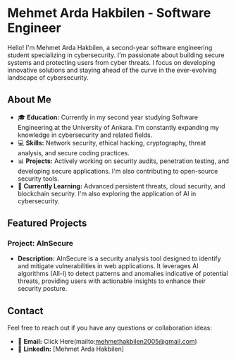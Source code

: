 # Mehmet Arda Hakbilen - Software Engineer

Hello! I'm Mehmet Arda Hakbilen, a second-year software engineering student specializing in cybersecurity. I'm passionate about building secure systems and protecting users from cyber threats. I focus on developing innovative solutions and staying ahead of the curve in the ever-evolving landscape of cybersecurity.

## About Me
- 🎓 **Education:** Currently in my second year studying Software Engineering at the University of Ankara. I'm constantly expanding my knowledge in cybersecurity and related fields.
- 💻 **Skills:** Network security, ethical hacking, cryptography, threat analysis, and secure coding practices.
- 📊 **Projects:** Actively working on security audits, penetration testing, and developing secure applications. I'm also contributing to open-source security tools.
- 🌱 **Currently Learning:** Advanced persistent threats, cloud security, and blockchain security. I'm also exploring the application of AI in cybersecurity.

## Featured Projects
### Project: AInSecure
- **Description:** AInSecure is a security analysis tool designed to identify and mitigate vulnerabilities in web applications. It leverages AI algorithms (All-I) to detect patterns and anomalies indicative of potential threats, providing users with actionable insights to enhance their security posture.

## Contact
Feel free to reach out if you have any questions or collaboration ideas:

- 📧 **Email:** Click Here(mailto:mehmethakbilen2005@gmail.com)
- 💼 **LinkedIn:** [Mehmet Arda Hakbilen]
